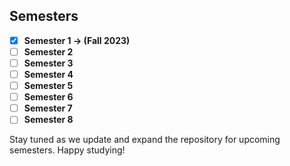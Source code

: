
## Semesters

- [x] **Semester 1 &rarr; (Fall 2023)**
- [ ] **Semester 2**
- [ ] **Semester 3**
- [ ] **Semester 4**
- [ ] **Semester 5**
- [ ] **Semester 6**
- [ ] **Semester 7**
- [ ] **Semester 8**

Stay tuned as we update and expand the repository for upcoming semesters. Happy studying!